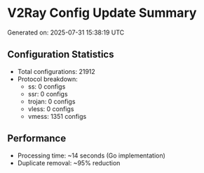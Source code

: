 # V2Ray Config Update Summary
Generated on: 2025-07-31 15:38:19 UTC

## Configuration Statistics
- Total configurations: 21912
- Protocol breakdown:
  - ss: 0 configs
  - ssr: 0 configs
  - trojan: 0 configs
  - vless: 0 configs
  - vmess: 1351 configs

## Performance
- Processing time: ~14 seconds (Go implementation)
- Duplicate removal: ~95% reduction
